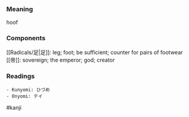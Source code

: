 ### Meaning

hoof

### Components

[[Radicals/足|足]]: leg; foot; be sufficient; counter for pairs of footwear [[帝]]: sovereign; the emperor; god; creator

### Readings

```
- Kunyomi: ひづめ
- Onyomi: テイ
```

#kanji